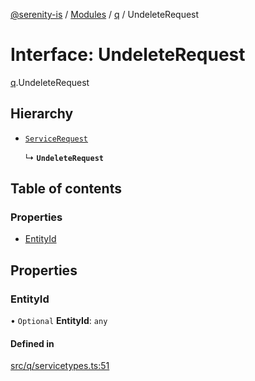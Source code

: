 [@serenity-is](../README.md) / [Modules](../modules.md) / [q](../modules/q.md) / UndeleteRequest

# Interface: UndeleteRequest

[q](../modules/q.md).UndeleteRequest

## Hierarchy

- [`ServiceRequest`](q.ServiceRequest.md)

  ↳ **`UndeleteRequest`**

## Table of contents

### Properties

- [EntityId](q.UndeleteRequest.md#entityid)

## Properties

### EntityId

• `Optional` **EntityId**: `any`

#### Defined in

[src/q/servicetypes.ts:51](https://github.com/serenity-is/serenity/blob/master/packages/corelib/src/q/servicetypes.ts#L51)
